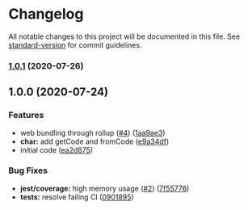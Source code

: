 # Changelog

All notable changes to this project will be documented in this file. See [standard-version](https://github.com/conventional-changelog/standard-version) for commit guidelines.

### [1.0.1](https://github.com/skyra-project/char/compare/v1.0.0...v1.0.1) (2020-07-26)

## 1.0.0 (2020-07-24)

### Features

-   web bundling through rollup ([#4](https://github.com/skyra-project/char/issues/4)) ([1aa9ae3](https://github.com/skyra-project/char/commit/1aa9ae3ddaa64f738b2a6290f8cd328fa7cc000a))
-   **char:** add getCode and fromCode ([e9a34df](https://github.com/skyra-project/char/commit/e9a34df29dc1902e4f7798a2889958e86665f2c2))
-   initial code ([ea2d875](https://github.com/skyra-project/char/commit/ea2d8750143a37ca5b4bb013b4dc90f3c614a940))

### Bug Fixes

-   **jest/coverage:** high memory usage ([#2](https://github.com/skyra-project/char/issues/2)) ([7f55776](https://github.com/skyra-project/char/commit/7f55776dd2e9fea995c418361f4edff8c9cb2a08))
-   **tests:** resolve failing CI ([0901895](https://github.com/skyra-project/char/commit/0901895b32d89db9c6c52c82ba4955e4f3c481f9))

